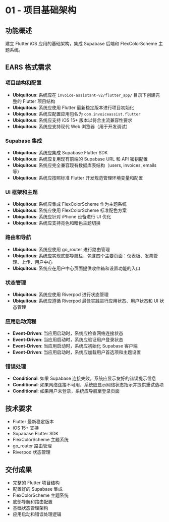 # 01 - 项目基础架构

## 功能概述
建立 Flutter iOS 应用的基础架构，集成 Supabase 后端和 FlexColorScheme 主题系统。

## EARS 格式需求

### 项目结构和配置
- **Ubiquitous**: 系统应在 `invoice-assistant-v2/flutter_app/` 目录下创建完整的 Flutter 项目结构
- **Ubiquitous**: 系统应使用 Flutter 最新稳定版本进行项目初始化
- **Ubiquitous**: 系统应配置应用包名为 `com.invoiceassist.flutter`
- **Ubiquitous**: 系统应支持 iOS 15+ 版本以符合主流兼容性要求
- **Ubiquitous**: 系统应支持现代 Web 浏览器（用于开发调试）

### Supabase 集成
- **Ubiquitous**: 系统应集成 Supabase Flutter SDK
- **Ubiquitous**: 系统应复用现有前端的 Supabase URL 和 API 密钥配置
- **Ubiquitous**: 系统应完全兼容现有数据库表结构（users, invoices, emails 等）
- **Ubiquitous**: 系统应按照标准 Flutter 开发规范管理环境变量和配置

### UI 框架和主题
- **Ubiquitous**: 系统应集成 FlexColorScheme 作为主题系统
- **Ubiquitous**: 系统应使用 FlexColorScheme 标准配色方案
- **Ubiquitous**: 系统应针对 iPhone 设备进行 UI 优化
- **Ubiquitous**: 系统应支持亮色和暗色主题切换

### 路由和导航
- **Ubiquitous**: 系统应使用 go_router 进行路由管理
- **Ubiquitous**: 系统应实现底部导航栏，包含四个主要页面：仪表板、发票管理、上传、用户中心
- **Ubiquitous**: 系统应在用户中心页面提供收件箱和设置功能的入口

### 状态管理
- **Ubiquitous**: 系统应使用 Riverpod 进行状态管理
- **Ubiquitous**: 系统应遵循 Riverpod 最佳实践进行应用状态、用户状态和 UI 状态管理

### 应用启动流程
- **Event-Driven**: 当应用启动时，系统应检查网络连接状态
- **Event-Driven**: 当应用启动时，系统应验证用户登录状态
- **Event-Driven**: 当应用启动时，系统应初始化 Supabase 客户端
- **Event-Driven**: 当应用启动时，系统应加载用户首选项和主题设置

### 错误处理
- **Conditional**: 如果 Supabase 连接失败，系统应显示友好的错误提示信息
- **Conditional**: 如果网络连接不可用，系统应显示网络状态指示并提供重试选项
- **Conditional**: 如果用户未登录，系统应导航至登录页面

## 技术要求
- Flutter 最新稳定版本
- iOS 15+ 支持
- Supabase Flutter SDK
- FlexColorScheme 主题系统
- go_router 路由管理
- Riverpod 状态管理

## 交付成果
- 完整的 Flutter 项目结构
- 配置好的 Supabase 集成
- FlexColorScheme 主题系统
- 底部导航和路由配置
- 基础状态管理架构
- 应用启动和错误处理逻辑